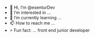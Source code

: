- 👋 Hi, I’m @esenturDev
- 👀 I’m interested in ...
- 🌱 I’m currently learning ...
- 📫 How to reach me ...
- ⚡ Fun fact: ...
front end junior developer
<!---
esenturDev/esenturDev is a ✨ special ✨ repository because its `README.md` (this file) appears on your GitHub profile.
You can click the Preview link to take a look at your changes.
--->
